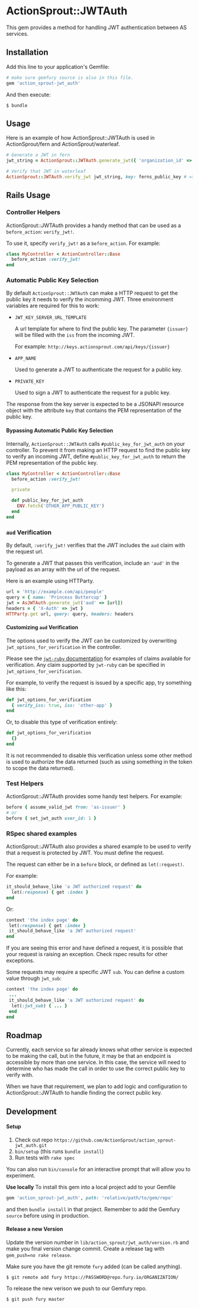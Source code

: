 # ActionSprout::JWTAuth

This gem provides a method for handling JWT authentication between AS services.

## Installation

Add this line to your application's Gemfile:

```ruby
# make sure gemfury source is also in this file.
gem 'action_sprout-jwt_auth'
```

And then execute:

    $ bundle

## Usage

Here is an example of how ActionSprout::JWTAuth is used in ActionSprout/fern and ActionSprout/waterleaf.

```ruby
# Generate a JWT in fern
jwt_string = ActionSprout::JWTAuth.generate_jwt({ 'organization_id' => 1 }, issuer: 'as-fern', key: Fern.private_key)

# Verify that JWT in waterleaf
ActionSprout::JWTAuth.verify_jwt jwt_string, key: ferns_public_key # => true or false
```

## Rails Usage

### Controller Helpers

ActionSprout::JWTAuth provides a handy method that can be used as a `before_action`: `verify_jwt!`.

To use it, specify `verify_jwt!` as a `before_action`. For example:

```ruby
class MyController < ActionController::Base
  before_action :verify_jwt!
end
```

### Automatic Public Key Selection

By default `ActionSprout::JWTAuth` can make a HTTP request to get the public key it needs to verify the incomming JWT. Three environment variables are required for this to work:

* `JWT_KEY_SERVER_URL_TEMPLATE`

   A url template for where to find the public key. The parameter `{issuer}`
   will be filled with the `iss` from the incoming JWT.

   For example: `http://keys.actionsprout.com/api/keys/{issuer}`

* `APP_NAME`

  Used to generate a JWT to authenticate the request for a public key.

* `PRIVATE_KEY`

  Used to sign a JWT to authenticate the request for a public key.

The response from the key server is expected to be a JSONAPI resource object with the attribute `key` that contains the PEM representation of the public key.

#### Bypassing Automatic Public Key Selection

Internally, `ActionSprout::JWTAuth` calls `#public_key_for_jwt_auth` on your controller. To prevent it from making an HTTP request to find the public key to verify an incoming JWT, define `#public_key_for_jwt_auth` to return the PEM representation of the public key.


```ruby
class MyController < ActionController::Base
  before_action :verify_jwt!

  private

  def public_key_for_jwt_auth
    ENV.fetch('OTHER_APP_PUBLIC_KEY')
  end
end
```

### `aud` Verification

By default, `:verify_jwt!` verifies that the JWT includes the `aud` claim with the request url.

To generate a JWT that passes this verification, include an `'aud'` in the payload as an array with the url of the request.

Here is an example using HTTParty.

```ruby
url = 'http://example.com/api/people'
query = { name: 'Princess Buttercup' }
jwt = AsJWTAuth.generate_jwt('aud' => [url])
headers = { 'X-Auth' => jwt }
HTTParty.get url, query: query, headers: headers
```

#### Customizing `aud` Verification

The options used to verify the JWT can be customized by overwriting `jwt_options_for_verification` in the controller.

Please see the [`jwt-ruby` documentation](https://github.com/jwt/ruby-jwt) for examples of claims available for verification. Any claim supported by `jwt-ruby` can be specified in `jwt_options_for_verification`.

For example, to verify the request is issued by a specific app, try something like this:

```ruby
def jwt_options_for_verification
  { verify_iss: true, iss: 'other-app' }
end
```

Or, to disable this type of verification entirely:

```ruby
def jwt_options_for_verification
  {}
end
```

It is not recommended to disable this verification unless some other method is used to authorize the data returned (such as using something in the token to scope the data returned).

### Test Helpers

ActionSprout::JWTAuth provides some handy test helpers. For example:

```ruby
before { assume_valid_jwt from: 'as-issuer' }
# or
before { set_jwt_auth user_id: 1 }
```

### RSpec shared examples

ActionSprout::JWTAuth also provides a shared example to be used to verify that a request is protected by JWT. You must define the request.

The request can either be in a `before` block, or defined as `let(:request)`.

For example:

```ruby
it_should_behave_like 'a JWT authorized request' do
  let(:response) { get :index }
end
```

Or:

```ruby
context 'the index page' do
 let(:response) { get :index }
 it_should_behave_like 'a JWT authorized request'
end
```

If you are seeing this error and have defined a request, it is possible that your request is raising an exception. Check rspec results for other exceptions.

Some requests may require a specific JWT `sub`. You can define a custom value through `jwt_sub`:

```ruby
context 'the index page' do
 ...
 it_should_behave_like 'a JWT authorized request' do
  let(:jwt_sub) { ... }
 end
end
```


## Roadmap

Currently, each service so far already knows what other service is expected to
be making the call, but in the future, it may be that an endpoint is accessible
by more than one service. In this case, the service will need to determine who
has made the call in order to use the correct public key to verify with.

When we have that requirement, we plan to add logic and configuration to
ActionSprout::JWTAuth to handle finding the correct public key.

## Development

#### Setup
1. Check out repo `https://github.com/ActionSprout/action_sprout-jwt_auth.git`
2. `bin/setup` (this runs `bundle install`)
3. Run tests with `rake spec`

You can also run `bin/console` for an interactive prompt that will allow you to experiment.

**Use locally**
To install this gem into a local project add to your Gemfile
```ruby
gem 'action_sprout-jwt_auth', path: 'relative/path/to/gem/repo'
```
and then `bundle install` in that project. Remember to add the Gemfury `source` before
using in production.

#### Release a new Version
Update the version number in `lib/action_sprout/jwt_auth/version.rb` and make you final version change commit.
Create a release tag with `gem_push=no rake release`.

Make sure you have the git remote `fury` added (can be called anything).

    $ git remote add fury https://PASSWORD@repo.fury.io/ORGANIZATION/


To release the new verison we push to our Gemfury repo.

    $ git push fury master
